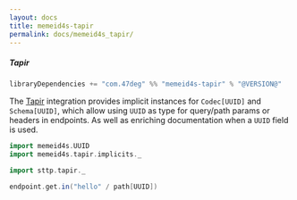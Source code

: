 ```yaml
---
layout: docs
title: memeid4s-tapir
permalink: docs/memeid4s_tapir/
---
```


##### Tapir

```scala
libraryDependencies += "com.47deg" %% "memeid4s-tapir" % "@VERSION@"
```

The [Tapir](https://tapir.softwaremill.com/en/latest/) integration provides implicit instances for `Codec[UUID]` and `Schema[UUID]`, which allow using `UUID` as 
type for query/path params or headers in endpoints. As well as enriching documentation when a `UUID` field is used.

```scala mdoc:silent
import memeid4s.UUID
import memeid4s.tapir.implicits._

import sttp.tapir._

endpoint.get.in("hello" / path[UUID])
```

